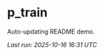 # p_train

Auto-updating README demo.

<!--START_SECTION:status-->
_Last run: 2025-10-16 16:31 UTC_
<!--END_SECTION:status-->

































































































































































































































































































































































































































































































































































































































































































































































































































































































































































































































































































































































































































































